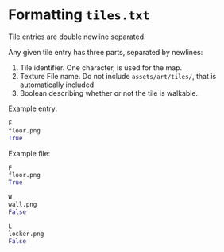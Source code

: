 # Formatting `tiles.txt`

Tile entries are double newline separated.

Any given tile entry has three parts, separated by newlines:
1. Tile identifier. One character, is used for the map.
2. Texture File name. Do not include `assets/art/tiles/`, that is automatically included.
3. Boolean describing whether or not the tile is walkable.

Example entry:
```py
F
floor.png
True
```

Example file:
```py
F
floor.png
True

W
wall.png
False

L
locker.png
False
```